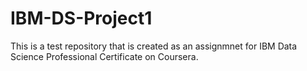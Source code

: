 # IBM-DS-Project1
This is a test repository that is created as an assignmnet for IBM Data Science Professional Certificate on Coursera.
